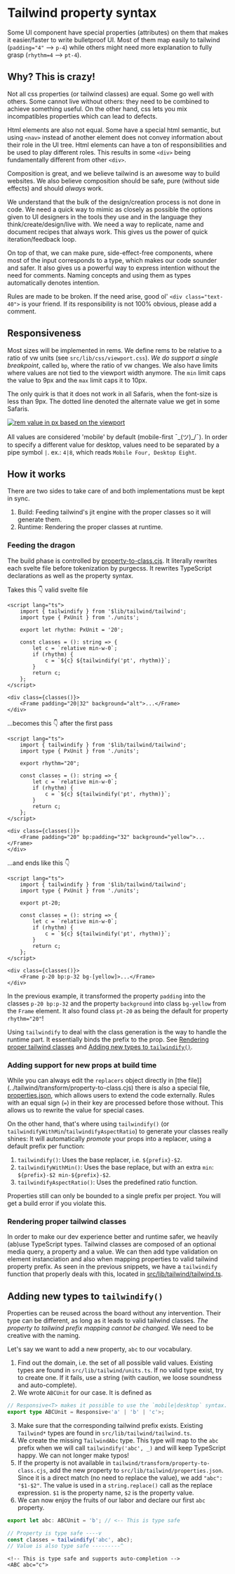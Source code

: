 # Tailwind property syntax

Some UI component have special properties (attributes) on them that makes it easier/faster to write
bulletproof UI. Most of them map easily to tailwind (`padding="4"` --> `p-4`) while others might
need more explanation to fully grasp (`rhythm=4` --> `pt-4`).

## Why? This is crazy!

Not all css properties (or tailwind classes) are equal. Some go well with others. Some cannot live
without others: they need to be combined to achieve something useful. On the other hand, css lets
you mix incompatibles properties which can lead to defects.

Html elements are also not equal. Some have a special html semantic, but using `<nav>` instead of
another element does not convey information about their role in the UI tree. Html elements can have
a ton of responsibilities and be used to play different roles. This results in some `<div>` being
fundamentally different from other `<div>`.

Composition is great, and we believe tailwind is an awesome way to build websites. We also believe
composition should be safe, pure (without side effects) and should _always_ work.

We understand that the bulk of the design/creation process is not done in code. We need a quick way
to mimic as closely as possible the options given to UI designers in the tools they use and in the
language they think/create/design/live with. We need a way to replicate, name and document recipes
that always work. This gives us the power of quick iteration/feedback loop.

On top of that, we can make pure, side-effect-free components, where most of the input corresponds
to a type, which makes our code sounder and safer. It also gives us a powerful way to express
intention without the need for comments. Naming concepts and using them as types automatically
denotes intention.

Rules are made to be broken. If the need arise, good ol' `<div class="text-40">` is your friend. If
its responsibility is not 100% obvious, please add a comment.

## Responsiveness

Most sizes will be implemented in rems. We define rems to be relative to a ratio of vw units (see
`src/lib/css/viewport.css`). _We do support a single breakpoint_, called `bp`, where the ratio of vw
changes. We also have limits where values are not tied to the viewport width anymore. The `min`
limit caps the value to 9px and the `max` limit caps it to 10px.

The only quirk is that it does not work in all Safaris, when the font-size is less than 9px. The
dotted line denoted the alternate value we get in some Safaris.

[![rem value in px based on the viewport](./16-tailwind-property-syntax.svg)](https://www.desmos.com/calculator/dhkjr16m9c)

All values are considered 'mobile' by default (mobile-first ¯\_(ツ)\_/¯). In order to specify a
different value for desktop, values need to be separated by a pipe symbol `|`. ex.: `4|8`, which
reads `Mobile Four, Desktop Eight`.

## How it works

There are two sides to take care of and both implementations must be kept in sync.

1. Build: Feeding tailwind's jit engine with the proper classes so it will generate them.
2. Runtime: Rendering the proper classes at runtime.

### Feeding the dragon

The build phase is controlled by
[property-to-class.cjs](../tailwind/transform/property-to-class.cjs). It literally rewrites each
svelte file before tokenization by purgecss. It rewrites TypeScript declarations as well as the
property syntax.

Takes this 👇 valid svelte file

```svelte
<script lang="ts">
	import { tailwindify } from '$lib/tailwind/tailwind';
	import type { PxUnit } from './units';

	export let rhythm: PxUnit = '20';

	const classes = (): string => {
		let c = `relative min-w-0`;
		if (rhythm) {
			c = `${c} ${tailwindify('pt', rhythm)}`;
		}
		return c;
	};
</script>

<div class={classes()}>
	<Frame padding="20|32" background="alt">...</Frame>
</div>
```

...becomes this 👇 after the first pass

```svelte
<script lang="ts">
	import { tailwindify } from '$lib/tailwind/tailwind';
	import type { PxUnit } from './units';

	export rhythm="20";

	const classes = (): string => {
		let c = `relative min-w-0`;
		if (rhythm) {
			c = `${c} ${tailwindify('pt', rhythm)}`;
		}
		return c;
	};
</script>

<div class={classes()}>
	<Frame padding="20" bp:padding="32" background="yellow">...</Frame>
</div>
```

...and ends like this 👇

```svelte
<script lang="ts">
	import { tailwindify } from '$lib/tailwind/tailwind';
	import type { PxUnit } from './units';

	export pt-20;

	const classes = (): string => {
		let c = `relative min-w-0`;
		if (rhythm) {
			c = `${c} ${tailwindify('pt', rhythm)}`;
		}
		return c;
	};
</script>

<div class={classes()}>
	<Frame p-20 bp:p-32 bg-[yellow]>...</Frame>
</div>
```

In the previous example, it transformed the property `padding` into the classes `p-20 bp:p-32` and
the property `background` into class `bg-yellow` from the `Frame` element. It also found class
`pt-20` as being the default for property `rhythm="20"`!

Using `tailwindify` to deal with the class generation is the way to handle the runtime part. It
essentially binds the prefix to the prop. See
[Rendering proper tailwind classes](#rendering-proper-tailwind-classes) and
[Adding new types to `tailwindify()`](#adding-new-types-to-tailwindify).

### Adding support for new props at build time

While you can always edit the `replacers` object directly in [the
file]](../tailwind/transform/property-to-class.cjs) there is also a special file,
[properties.json](../src/lib/tailwind/properties.json), which allows users to extend the code
externally. Rules with an equal sign (`=`) in their key are processed before those without. This
allows us to rewrite the value for special cases.

On the other hand, that's where using `tailwindify()` (or
`tailwindifyWithMin`/`tailwindifyAspectRatio`) to generate your classes really shines: It will
automatically _promote_ your props into a replacer, using a default prefix per function:

1. `tailwindify()`: Uses the base replacer, i.e. `${prefix}-$2`.
2. `tailwindifyWithMin()`: Uses the base replace, but with an extra `min`:
   `${prefix}-$2 min-${prefix}-$2`.
3. `tailwindifyAspectRatio()`: Uses the predefined ratio function.

Properties still can only be bounded to a single prefix per project. You will get a build error if
you violate this.

### Rendering proper tailwind classes

In order to make our dev experience better and runtime safer, we heavily (ab)use TypeScript types.
Tailwind classes are composed of an optional media query, a property and a value. We can then add
type validation on element instanciation and also when mapping properties to valid tailwind property
prefix. As seen in the previous snippets, we have a `tailwindify` function that properly deals with
this, located in [src/lib/tailwind/tailwind.ts](../src/lib/tailwind/tailwind.ts).

## Adding new types to `tailwindify()`

Properties can be reused across the board without any intervention. Their type can be different, as
long as it leads to valid tailwind classes. _The property to tailwind prefix mapping cannot be
changed_. We need to be creative with the naming.

Let's say we want to add a new property, `abc` to our vocabulary.

1. Find out the domain, i.e. the set of all possible valid values. Existing types are found in
   `src/lib/tailwind/units.ts`. If no valid type exist, try to create one. If it fails, use a string
   (with caution, we loose soundness and auto-complete).
2. We wrote `ABCUnit` for our case. It is defined as

```ts
// Responsive<T> makes it possible to use the `mobile|desktop` syntax.
export type ABCUnit = Responsive<'a' | 'b' | 'c'>;
```

3. Make sure that the corresponding tailwind prefix exists. Existing `Tailwind*` types are found in
   `src/lib/tailwind/tailwind.ts`.
4. We create the missing `TailwindAbc` type. This type will map to the `abc` prefix when we will
   call `tailwindify('abc', _)` and will keep TypeScript happy. We can not longer make typos!
5. If the property is not available in `tailwind/transform/property-to-class.cjs`, add the new
   property to `src/lib/tailwind/properties.json`. Since it is a direct match (no need to replace
   the value), we add `"abc": "$1-$2"`. The value is used in a `string.replace()` call as the
   replace expression. `$1` is the property name, `$2` is the property value.
6. We can now enjoy the fruits of our labor and declare our first `abc` property.

```ts
export let abc: ABCUnit = 'b'; // <-- This is type safe

// Property is type safe ----v
const classes = tailwindify('abc', abc);
// Value is also type safe ---------^
```

```svelte
<!-- This is type safe and supports auto-completion -->
<ABC abc="c">
```
